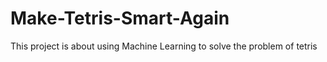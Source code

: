 # Make-Tetris-Smart-Again

This project is about using Machine Learning to solve the problem of tetris
